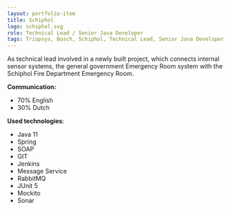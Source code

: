 ```yaml
---
layout: portfolio-item
title: Schiphol
logo: schiphol.svg
role: Technical Lead / Senior Java Developer
tags: Triopsys, Bosch, Schiphol, Technical Lead, Senior Java Developer
---
```


As technical lead involved in a newly built project, which connects internal sensor systems, the
general government Emergency Room system with the Schiphol Fire Department Emergency Room.

**Communication:**

- 70% English
- 30% Dutch

**Used technologies**:

- Java 11
- Spring
- SOAP
- GIT
- Jenkins
- Message Service
- RabbitMQ
- JUnit 5
- Mockito
- Sonar

